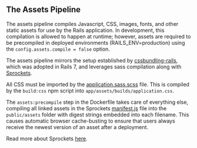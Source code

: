 ## The Assets Pipeline

The assets pipeline compiles Javascript, CSS, images, fonts, and other static assets for use by the Rails application. In development, this compilation is allowed to happen at runtime; however, assets are required to be precompiled in deployed environments (RAILS_ENV=production) using the `config.assets.compile = false` option.

The assets pipeline mirrors the setup established by [cssbundling-rails](https://github.com/rails/cssbundling-rails), which was adopted in Rails 7, and leverages sass compilation along with [Sprockets](https://github.com/rails/sprockets-rails).

All CSS must be imported by the [application.sass.scss](/dpc-portal/app/assets/stylesheets/application.sass.scss) file. This is compiled by the `build:css` npm script into `app/assets/builds/application.css`.

The `assets:precompile` step in the Dockerfile takes care of everything else, compiling all linked assets in the Sprockets [manifest.js](/dpc-portal/app/assets/config/manifest.js) file into the `public/assets` folder with digest strings embedded into each filename. This causes automatic browser cache-busting to ensure that users always receive the newest version of an asset after a deployment.

Read more about Sprockets [here](https://github.com/rails/sprockets/blob/main/guides/how_sprockets_works.md).
